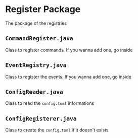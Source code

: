 # Register Package
The package of the registries

## ``CommandRegister.java``
Class to register commands. If you wanna add one, go inside

## ``EventRegistry.java``
Class to register the events. If you wanna add one, go inside

## ``ConfigReader.java``
Class to read the ``config.toml`` informations

## ``ConfigRegisterer.java``
Class to create the ``config.toml`` if it doesn't exists
